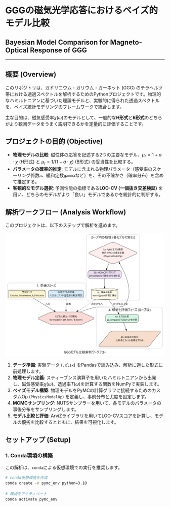 # GGGの磁気光学応答におけるベイズ的モデル比較
## Bayesian Model Comparison for Magneto-Optical Response of GGG

---

## 概要 (Overview)
このリポジトリは、ガドリニウム・ガリウム・ガーネット (GGG) のテラヘルツ帯における透過スペクトルを解析するためのPythonプロジェクトです。物理的なハミルトニアンに基づいた理論モデルと、実験的に得られた透過スペクトルを、ベイズ統計モデリングのフレームワークで統合します。

主な目的は、磁気感受率$\chi(\omega)$のモデルとして、一般的な**H形式**と**B形式**のどちらがより観測データをうまく説明できるかを定量的に評価することです。

## プロジェクトの目的 (Objective)
* **物理モデルの比較**: 磁性体の応答を記述する2つの主要なモデル、$\mu_r = 1 + a \cdot \chi$ (H形式) と $\mu_r = 1 / (1 - a \cdot \chi)$ (B形式) の妥当性を比較する。
* **パラメータの確率的推定**: モデルに含まれる物理パラメータ（感受率のスケーリング係数`a`、緩和定数`gamma`など）を、その不確かさ（確率分布）を含めて推定する。
* **客観的なモデル選択**: 予測性能の指標である**LOO-CV (一個抜き交差検証)** を用い、どちらのモデルがより「良い」モデルであるかを統計的に判断する。

## 解析ワークフロー (Analysis Workflow)
このプロジェクトは、以下のステップで解析を進めます。

![解析ワークフロー図](GGG_model_comparison_workflow.png)

1.  **データ準備**: 実験データ (`.xlsx`) をPandasで読み込み、解析に適した形式に前処理します。
2.  **物理モデル定義**: スティーブンス演算子を用いたハミルトニアンから出発し、磁気感受率$\chi(\omega)$、透過率$T(\omega)$を計算する関数をNumPyで実装します。
3.  **ベイズモデル構築**: 物理モデルをPyMCの計算グラフに接続するためのカスタムOp (`PhysicsModelOp`) を定義し、事前分布と尤度を設定します。
4.  **MCMCサンプリング**: NUTSサンプラーを用いて、各モデルのパラメータの事後分布をサンプリングします。
5.  **モデル比較と評価**: ArviZライブラリを用いてLOO-CVスコアを計算し、モデルの優劣を比較するとともに、結果を可視化します。

## セットアップ (Setup)

### 1. Conda環境の構築
この解析は、`conda`による仮想環境での実行を推奨します。
```bash
# conda仮想環境を作成
conda create -n pymc_env python=3.10

# 環境をアクティベート
conda activate pymc_env